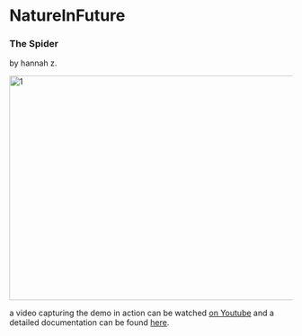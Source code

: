 # NatureInFuture


### The Spider
by hannah z.

<img width="875" alt="1" src="https://user-images.githubusercontent.com/83347817/162109072-b0a5e182-c9e4-4afb-ac77-9d338a592992.png" width="200" height="400">

a video capturing the demo in action can be watched [on Youtube](https://youtu.be/iIokxq5maFs) and a detailed documentation can be found [here](https://hannahz.vercel.app/copycat-embedded-system).
